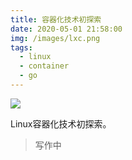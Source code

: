 ```yaml
---
title: 容器化技术初探索
date: 2020-05-01 21:58:00
img: /images/lxc.png
tags:
  - linux
  - container
  - go
---
```

![](/images/Altered-forensic-LXC-architecture.png)

Linux容器化技术初探索。

> 写作中